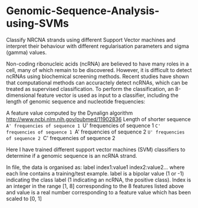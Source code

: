 # Genomic-Sequence-Analysis-using-SVMs
Classify NRCNA strands using different Support Vector machines and interpret their behaviour with different regularisation parameters and sigma (gamma) values.

Non-coding ribonucleic acids (ncRNA) are believed to have many roles in a cell, many of which remain to be discovered. However, it is difficult to detect ncRNAs using biochemical screening methods. Recent studies have shown that computational methods can accuractely detect ncRNAs, which can be treated as supervised classification. To perform the classification, an 8-dimensional feature vector is used as input to a classifier, including the length of genomic sequence and nucleotide frequencies:

A feature value computed by the Dynalign algorithm http://www.ncbi.nlm.nih.gov/pubmed/11902836
Length of shorter sequence
`A' frequencies of sequence 1
`U' frequencies of sequence 1
`C' frequencies of sequence 1
`A' frequencies of sequence 2
`U' frequencies of sequence 2
`C' frequencies of sequence 2

Here I have trained different support vector machines (SVM) classifiers to determine if a genomic sequence is an ncRNA strand.

In file, the data is organised as: label index1:value1 index2:value2... where each line contains a training/test example. label is a bipolar value (1 or -1) indicating the class label (1 indicating an ncRNA, the positive class). Index is an integer in the range [1, 8] corresponding to the 8 features listed above and value is a real number corresponding to a feature value which has been scaled to [0, 1]
